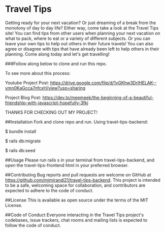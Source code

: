 # Travel Tips

Getting ready for your next vacation?  Or just dreaming of a break from the monotony of day to day life?  Either way, come take a look at the Travel Tips site!  You can find tips from other users when planning your next vacation on what to pack, where to eat or a variety of different subjects.  Or you can leave your own tips to help out others in their future travels!  You can also agree or disagree with tips that have already been left to help others in their planning.
Come along today and let's get travelling!


###Follow along below to clone and run this repo.

To see more about this process:

Youtube Project Post: https://drive.google.com/file/d/1vGKhw3DrIHELAK--vmn0KaGcca7nfcxH/view?usp=sharing

Project Blog Post: https://dev.to/meemeek/the-beginning-of-a-beautiful-friendship-with-javascript-hopefully-3fkj

THANKS FOR CHECKING OUT MY PROJECT!

##Installation Fork and clone repo and run.
Using travel-tips-backend: 

$ bundle install

$ rails db:migrate

$ rails db:seed

##Usage Please run rails s in your terminal from travel-tips-backend, and open the travel-tips-frontend html in your preferred browser.

##Contributing Bug reports and pull requests are welcome on GitHub at https://github.com/mimirandi21/travel-tips-backend. This project is intended to be a safe, welcoming space for collaboration, and contributors are expected to adhere to the code of conduct.

##License This is available as open source under the terms of the MIT License.

##Code of Conduct Everyone interacting in the Travel Tips project's codebases, issue trackers, chat rooms and mailing lists is expected to follow the code of conduct.
